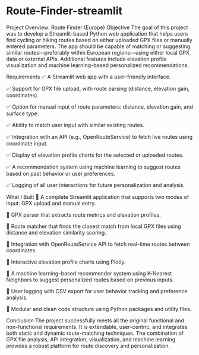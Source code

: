 # Route-Finder-streamlit
Project Overview: Route Finder (Europe)
Objective
The goal of this project was to develop a Streamlit-based Python web application that helps users find cycling or hiking routes based on either uploaded GPX files or manually entered parameters. The app should be capable of matching or suggesting similar routes—preferably within European regions—using either local GPX data or external APIs. Additional features include elevation profile visualization and machine learning–based personalized recommendations.

Requirements
✅ A Streamlit web app with a user-friendly interface.


✅ Support for GPX file upload, with route parsing (distance, elevation gain, coordinates).


✅ Option for manual input of route parameters: distance, elevation gain, and surface type.


✅ Ability to match user input with similar existing routes.


✅ Integration with an API (e.g., OpenRouteService) to fetch live routes using coordinate input.


✅ Display of elevation profile charts for the selected or uploaded routes.


✅ A recommendation system using machine learning to suggest routes based on past behavior or user preferences.


✅ Logging of all user interactions for future personalization and analysis.



What I Built
🔹 A complete Streamlit application that supports two modes of input: GPX upload and manual entry.


🔹 GPX parser that extracts route metrics and elevation profiles.


🔹 Route matcher that finds the closest match from local GPX files using distance and elevation similarity scoring.


🔹 Integration with OpenRouteService API to fetch real-time routes between coordinates.


🔹 Interactive elevation profile charts using Plotly.


🔹 A machine learning–based recommender system using K-Nearest Neighbors to suggest personalized routes based on previous inputs.


🔹 User logging with CSV export for user behavior tracking and preference analysis.


🔹 Modular and clean code structure using Python packages and utility files.



Conclusion
The project successfully meets all the original functional and non-functional requirements. It is extendable, user-centric, and integrates both static and dynamic route-matching techniques. The combination of GPX file analysis, API integration, visualization, and machine learning provides a robust platform for route discovery and personalization.
